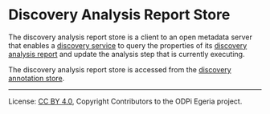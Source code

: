 <!-- SPDX-License-Identifier: CC-BY-4.0 -->
<!-- Copyright Contributors to the ODPi Egeria project 2019. -->

# Discovery Analysis Report Store

The discovery analysis report store is a client to an open metadata server that enables
a [discovery service](discovery-service.md) to query the properties of its
[discovery analysis report](discovery-analysis-report.md) and update the analysis step that is currently executing.

The discovery analysis report store is accessed
from the [discovery annotation store](discovery-annotation-store.md).

----
License: [CC BY 4.0](https://creativecommons.org/licenses/by/4.0/),
Copyright Contributors to the ODPi Egeria project.